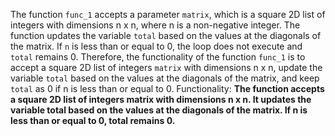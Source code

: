 The function `func_1` accepts a parameter `matrix`, which is a square 2D list of integers with dimensions n x n, where n is a non-negative integer. The function updates the variable `total` based on the values at the diagonals of the matrix. If `n` is less than or equal to 0, the loop does not execute and `total` remains 0. Therefore, the functionality of the function `func_1` is to accept a square 2D list of integers `matrix` with dimensions n x n, update the variable `total` based on the values at the diagonals of the matrix, and keep `total` as 0 if n is less than or equal to 0.
Functionality: **The function accepts a square 2D list of integers matrix with dimensions n x n. It updates the variable total based on the values at the diagonals of the matrix. If n is less than or equal to 0, total remains 0.**